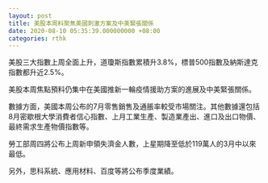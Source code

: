 ```yaml
---
layout: post
title: 美股本周料聚焦美國刺激方案及中美緊張關係
date: 2020-08-10 05:35:39.000000000 +08:00
categories: rthk
---
```


美股三大指數上周全面上升，道瓊斯指數累積升3.8%，標普500指數及納斯達克指數都升近2.5%。

美股本周焦點預料仍集中在美國推新一輪疫情援助方案的進展及中美緊張關係。

數據方面，美國本周公布的7月零售銷售及通脹率較受市場關注。其他數據還包括8月密歇根大學消費者信心指數、上月工業生產、製造業產出、進口及出口物價、最終需求生產物價指數等。

勞工部周四將公布上周新申領失濟金人數，上星期降至低於119萬人的3月中以來最低。

另外，思科系統、應用材料、百度等將公布季度業績。
